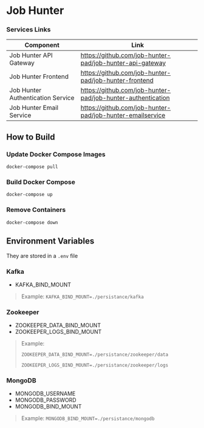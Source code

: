 # Job Hunter

### Services Links

| Component | Link|
| ------ | ------ |
| Job Hunter API Gateway | https://github.com/job-hunter-pad/job-hunter-api-gateway |
| Job Hunter Frontend | https://github.com/job-hunter-pad/job-hunter-frontend |
| Job Hunter Authentication Service | https://github.com/job-hunter-pad/job-hunter-authentication |
| Job Hunter Email Service | https://github.com/job-hunter-pad/job-hunter-emailservice |


## How to Build

### Update Docker Compose Images

```
docker-compose pull
```

### Build Docker Compose 

```
docker-compose up
```
### Remove Containers

```
docker-compose down
```

## Environment Variables

They are stored in a `.env` file

### Kafka

- KAFKA_BIND_MOUNT

> Example: 
> `KAFKA_BIND_MOUNT=./persistance/kafka`

### Zookeeper

- ZOOKEEPER_DATA_BIND_MOUNT
- ZOOKEEPER_LOGS_BIND_MOUNT

> Example:
> 
> `ZOOKEEPER_DATA_BIND_MOUNT=./persistance/zookeeper/data`
> 
> `ZOOKEEPER_LOGS_BIND_MOUNT=./persistance/zookeeper/logs`

### MongoDB

- MONGODB_USERNAME
- MONGODB_PASSWORD
- MONGODB_BIND_MOUNT

> Example:
> `MONGODB_BIND_MOUNT=./persistance/mongodb`

